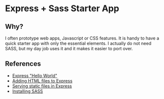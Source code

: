 # Express + Sass Starter App

## Why?

I often prototype web apps, Javascript or CSS features. It is handy to have a quick starter app with only the essential elements. I actually do not need SASS, but my day job uses it and it makes it easier to port over.

## References

* [Express "Hello World"](https://expressjs.com/en/starter/hello-world.html)
* [Adding HTML files to Express](https://scotch.io/tutorials/use-expressjs-to-deliver-html-files)
* [Serving static files in Express](https://expressjs.com/en/starter/static-files.html)
* [Installing SASS](https://sass-lang.com/install)
